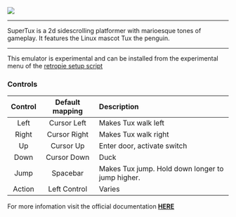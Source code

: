 ![](http://supertux.lethargik.org/wiki/images/c/c9/Logo.png)

***
SuperTux is a 2d sidescrolling platformer with marioesque tones of gameplay. It features the Linux mascot Tux the penguin.

***
This emulator is experimental and can be installed from the experimental menu of the [retropie setup script](Updating-RetroPie)

### Controls
|Control| 	Default mapping| 	Description|
| :---: | :---: | :--- | 
|Left 	|Cursor Left 	|Makes Tux walk left|
|Right 	|Cursor Right 	|Makes Tux walk right|
|Up 	|Cursor Up 	|Enter door, activate switch|
|Down 	|Cursor Down 	|Duck|
|Jump 	|Spacebar 	|Makes Tux jump. Hold down longer to jump higher.|
|Action 	|Left Control 	|Varies| 

For more infomation visit the official documentation [**HERE**](http://supertux.lethargik.org/wiki/User_Manual)